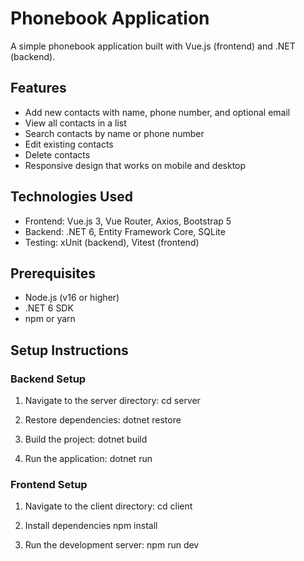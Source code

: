 # Phonebook Application

A simple phonebook application built with Vue.js (frontend) and .NET (backend).

## Features

- Add new contacts with name, phone number, and optional email
- View all contacts in a list
- Search contacts by name or phone number
- Edit existing contacts
- Delete contacts
- Responsive design that works on mobile and desktop

## Technologies Used

- Frontend: Vue.js 3, Vue Router, Axios, Bootstrap 5
- Backend: .NET 6, Entity Framework Core, SQLite
- Testing: xUnit (backend), Vitest (frontend)

## Prerequisites

- Node.js (v16 or higher)
- .NET 6 SDK
- npm or yarn

## Setup Instructions

### Backend Setup

1. Navigate to the server directory:
   cd server

2. Restore dependencies:
   dotnet restore

3. Build the project:
   dotnet build

4. Run the application:
   dotnet run


### Frontend Setup

1. Navigate to the client directory:
   cd client

2. Install dependencies
   npm install

3. Run the development server:
   npm run dev
